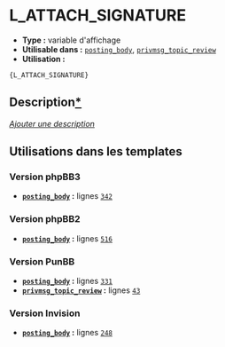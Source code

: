 # L_ATTACH_SIGNATURE
* __Type :__ variable d'affichage
* __Utilisable dans :__ [`posting_body`](../tpl/posting_body.md#readme), [`privmsg_topic_review`](../tpl/privmsg_topic_review.md#readme)
* __Utilisation :__

```smarty
{L_ATTACH_SIGNATURE}
```

## Description[*](https://fa-tvars.appspot.com/var/L_ATTACH_SIGNATURE)
[*Ajouter une description*](https://fa-tvars.appspot.com/var/L_ATTACH_SIGNATURE)

## Utilisations dans les templates

### Version phpBB3
* __[`posting_body`](../tpl/posting_body.md#readme) :__ lignes [`342`](../src/prosilver/posting_body.tpl#L342)

### Version phpBB2
* __[`posting_body`](../tpl/posting_body.md#readme) :__ lignes [`516`](../src/subsilver/posting_body.tpl#L516)

### Version PunBB
* __[`posting_body`](../tpl/posting_body.md#readme) :__ lignes [`331`](../src/punbb/posting_body.tpl#L331)
* __[`privmsg_topic_review`](../tpl/privmsg_topic_review.md#readme) :__ lignes [`43`](../src/punbb/privmsg_topic_review.tpl#L43)

### Version Invision
* __[`posting_body`](../tpl/posting_body.md#readme) :__ lignes [`248`](../src/invision/posting_body.tpl#L248)

